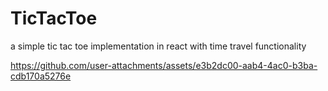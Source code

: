# TicTacToe
a simple tic tac toe implementation in react with time travel functionality

https://github.com/user-attachments/assets/e3b2dc00-aab4-4ac0-b3ba-cdb170a5276e

